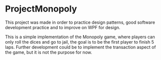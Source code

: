 # ProjectMonopoly

This project was made in order to practice design patterns, good software development practice and to improve on WPF for design.

This is a simple implementation of the Monopoly game, where players can only roll the dices and go to jail, the goal is to be the first player to finish 5 laps.
Further development could be to implement the transaction aspect of the game, but it is not the purpose for now.
